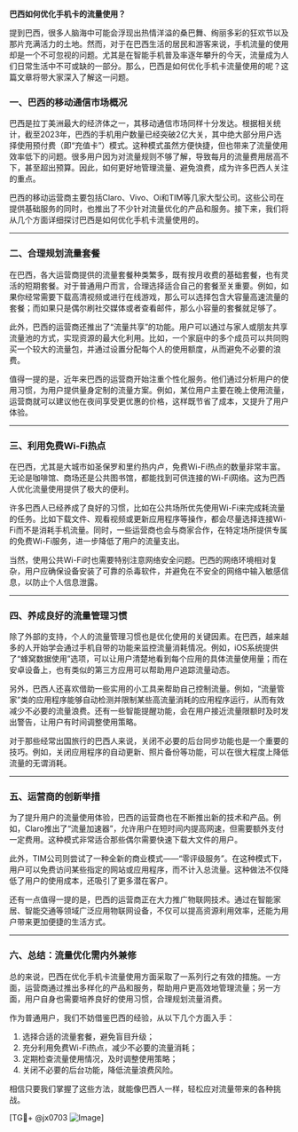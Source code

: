 **巴西如何优化手机卡的流量使用？**

提到巴西，很多人脑海中可能会浮现出热情洋溢的桑巴舞、绚丽多彩的狂欢节以及那片充满活力的土地。然而，对于在巴西生活的居民和游客来说，手机流量的使用却是一个不可忽视的问题。尤其是在智能手机普及率逐年攀升的今天，流量成为人们日常生活中不可或缺的一部分。那么，巴西是如何优化手机卡流量使用的呢？这篇文章将带大家深入了解这一问题。

### **一、巴西的移动通信市场概况**

巴西是拉丁美洲最大的经济体之一，其移动通信市场同样十分发达。根据相关统计，截至2023年，巴西的手机用户数量已经突破2亿大关，其中绝大部分用户选择使用预付费（即“充值卡”）模式。这种模式虽然方便快捷，但也带来了流量使用效率低下的问题。很多用户因为对流量规则不够了解，导致每月的流量费用居高不下，甚至超出预算。因此，如何更好地管理流量、避免浪费，成为许多巴西人关注的重点。

巴西的移动运营商主要包括Claro、Vivo、Oi和TIM等几家大型公司。这些公司在提供基础服务的同时，也推出了不少针对流量优化的产品和服务。接下来，我们将从几个方面详细探讨巴西是如何优化手机卡流量使用的。

---

### **二、合理规划流量套餐**

在巴西，各大运营商提供的流量套餐种类繁多，既有按月收费的基础套餐，也有灵活的短期套餐。对于普通用户而言，合理选择适合自己的套餐至关重要。例如，如果你经常需要下载高清视频或进行在线游戏，那么可以选择包含大容量高速流量的套餐；而如果只是偶尔刷社交媒体或者查看邮件，那么小容量的套餐就足够了。

此外，巴西的运营商还推出了“流量共享”的功能。用户可以通过与家人或朋友共享流量池的方式，实现资源的最大化利用。比如，一个家庭中的多个成员可以共同购买一个较大的流量包，并通过设置分配每个人的使用额度，从而避免不必要的浪费。

值得一提的是，近年来巴西的运营商开始注重个性化服务。他们通过分析用户的使用习惯，为用户提供量身定制的流量方案。例如，某位用户主要在晚上使用流量，运营商就可以建议他在夜间享受更优惠的价格，这样既节省了成本，又提升了用户体验。

---

### **三、利用免费Wi-Fi热点**

在巴西，尤其是大城市如圣保罗和里约热内卢，免费Wi-Fi热点的数量非常丰富。无论是咖啡馆、商场还是公共图书馆，都能找到可供连接的Wi-Fi网络。这为巴西人优化流量使用提供了极大的便利。

许多巴西人已经养成了良好的习惯，比如在公共场所优先使用Wi-Fi来完成耗流量的任务。比如下载文件、观看视频或更新应用程序等操作，都会尽量选择连接Wi-Fi而不是消耗手机流量。同时，一些运营商也会与商家合作，在特定场所提供专属的免费Wi-Fi服务，进一步降低了用户的流量支出。

当然，使用公共Wi-Fi时也需要特别注意网络安全问题。巴西的网络环境相对复杂，用户应确保设备安装了可靠的杀毒软件，并避免在不安全的网络中输入敏感信息，以防止个人信息泄露。

---

### **四、养成良好的流量管理习惯**

除了外部的支持，个人的流量管理习惯也是优化使用的关键因素。在巴西，越来越多的人开始学会通过手机自带的功能来监控流量消耗情况。例如，iOS系统提供了“蜂窝数据使用”选项，可以让用户清楚地看到每个应用的具体流量使用量；而在安卓设备上，也有类似的第三方应用可以帮助用户追踪流量动态。

另外，巴西人还喜欢借助一些实用的小工具来帮助自己控制流量。例如，“流量管家”类的应用程序能够自动检测并限制某些高流量消耗的应用程序运行，从而有效减少不必要的流量浪费。还有一些智能提醒功能，会在用户接近流量限额时及时发出警告，让用户有时间调整使用策略。

对于那些经常出国旅行的巴西人来说，关闭不必要的后台同步功能也是一个重要的技巧。例如，关闭应用程序的自动更新、照片备份等功能，可以在很大程度上降低流量的无谓消耗。

---

### **五、运营商的创新举措**

为了提升用户的流量使用体验，巴西的运营商也在不断推出新的技术和产品。例如，Claro推出了“流量加速器”，允许用户在短时间内提高网速，但需要额外支付一定费用。这种模式非常适合那些偶尔需要快速下载大文件的用户。

此外，TIM公司则尝试了一种全新的商业模式——“零评级服务”。在这种模式下，用户可以免费访问某些指定的网站或应用程序，而不计入总流量。这种做法不仅降低了用户的使用成本，还吸引了更多潜在客户。

还有一点值得一提的是，巴西的运营商正在大力推广物联网技术。通过在智能家居、智能交通等领域广泛应用物联网设备，不仅可以提高资源利用效率，还能为用户带来更加便捷的生活方式。

---

### **六、总结：流量优化需内外兼修**

总的来说，巴西在优化手机卡流量使用方面采取了一系列行之有效的措施。一方面，运营商通过推出多样化的产品和服务，帮助用户更高效地管理流量；另一方面，用户自身也需要培养良好的使用习惯，合理规划流量消费。

作为普通用户，我们不妨借鉴巴西的经验，从以下几个方面入手：

1. 选择合适的流量套餐，避免盲目升级；
2. 充分利用免费Wi-Fi热点，减少不必要的流量消耗；
3. 定期检查流量使用情况，及时调整使用策略；
4. 关闭不必要的后台功能，降低流量浪费风险。

相信只要我们掌握了这些方法，就能像巴西人一样，轻松应对流量带来的各种挑战。

[TG💪+ @jx0703 ![Image](https://github.com/user-attachments/assets/dbca1d08-cadb-493c-b0ec-ad6f7a83f270)]